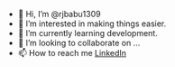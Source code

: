 - 👋 Hi, I’m @rjbabu1309
- 👀 I’m interested in making things easier.
- 🌱 I’m currently learning development.
- 💞️ I’m looking to collaborate on ...
- 📫 How to reach me <a href="https://www.linkedin.com/in/rjbabu1309/">LinkedIn</a>

<!---
rjbabu1309/rjbabu1309 is a ✨ special ✨ repository because its `README.md` (this file) appears on your GitHub profile.
You can click the Preview link to take a look at your changes.
--->

